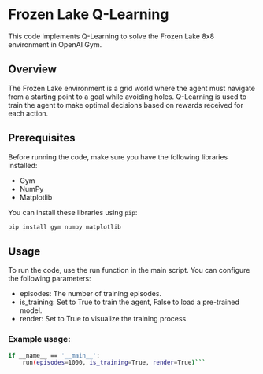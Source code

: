 # Frozen Lake Q-Learning

This code implements Q-Learning to solve the Frozen Lake 8x8 environment in OpenAI Gym.

## Overview

The Frozen Lake environment is a grid world where the agent must navigate from a starting point to a goal while avoiding holes. Q-Learning is used to train the agent to make optimal decisions based on rewards received for each action.

## Prerequisites

Before running the code, make sure you have the following libraries installed:

- Gym
- NumPy
- Matplotlib

You can install these libraries using `pip`:

```bash
pip install gym numpy matplotlib
```
## Usage

To run the code, use the run function in the main script. You can configure the following parameters:

- episodes: The number of training episodes.
- is_training: Set to True to train the agent, False to load a pre-trained model.
- render: Set to True to visualize the training process.

### Example usage:

```bash
if __name__ == '__main__':
    run(episodes=1000, is_training=True, render=True)```

